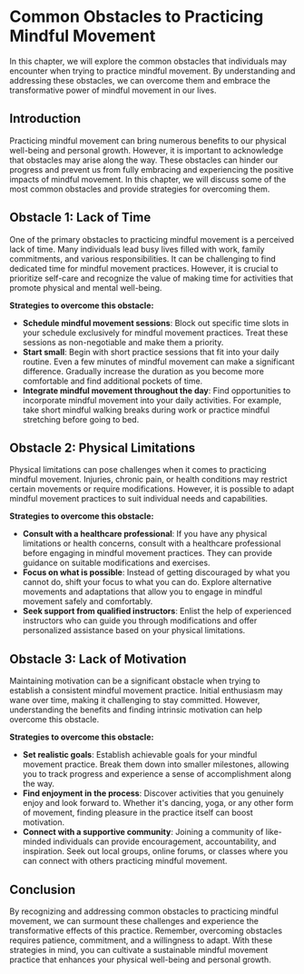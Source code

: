 Common Obstacles to Practicing Mindful Movement
====================================================================================================

In this chapter, we will explore the common obstacles that individuals may encounter when trying to practice mindful movement. By understanding and addressing these obstacles, we can overcome them and embrace the transformative power of mindful movement in our lives.

Introduction
------------

Practicing mindful movement can bring numerous benefits to our physical well-being and personal growth. However, it is important to acknowledge that obstacles may arise along the way. These obstacles can hinder our progress and prevent us from fully embracing and experiencing the positive impacts of mindful movement. In this chapter, we will discuss some of the most common obstacles and provide strategies for overcoming them.

Obstacle 1: Lack of Time
------------------------

One of the primary obstacles to practicing mindful movement is a perceived lack of time. Many individuals lead busy lives filled with work, family commitments, and various responsibilities. It can be challenging to find dedicated time for mindful movement practices. However, it is crucial to prioritize self-care and recognize the value of making time for activities that promote physical and mental well-being.

**Strategies to overcome this obstacle:**

* **Schedule mindful movement sessions**: Block out specific time slots in your schedule exclusively for mindful movement practices. Treat these sessions as non-negotiable and make them a priority.
* **Start small**: Begin with short practice sessions that fit into your daily routine. Even a few minutes of mindful movement can make a significant difference. Gradually increase the duration as you become more comfortable and find additional pockets of time.
* **Integrate mindful movement throughout the day**: Find opportunities to incorporate mindful movement into your daily activities. For example, take short mindful walking breaks during work or practice mindful stretching before going to bed.

Obstacle 2: Physical Limitations
--------------------------------

Physical limitations can pose challenges when it comes to practicing mindful movement. Injuries, chronic pain, or health conditions may restrict certain movements or require modifications. However, it is possible to adapt mindful movement practices to suit individual needs and capabilities.

**Strategies to overcome this obstacle:**

* **Consult with a healthcare professional**: If you have any physical limitations or health concerns, consult with a healthcare professional before engaging in mindful movement practices. They can provide guidance on suitable modifications and exercises.
* **Focus on what is possible**: Instead of getting discouraged by what you cannot do, shift your focus to what you can do. Explore alternative movements and adaptations that allow you to engage in mindful movement safely and comfortably.
* **Seek support from qualified instructors**: Enlist the help of experienced instructors who can guide you through modifications and offer personalized assistance based on your physical limitations.

Obstacle 3: Lack of Motivation
------------------------------

Maintaining motivation can be a significant obstacle when trying to establish a consistent mindful movement practice. Initial enthusiasm may wane over time, making it challenging to stay committed. However, understanding the benefits and finding intrinsic motivation can help overcome this obstacle.

**Strategies to overcome this obstacle:**

* **Set realistic goals**: Establish achievable goals for your mindful movement practice. Break them down into smaller milestones, allowing you to track progress and experience a sense of accomplishment along the way.
* **Find enjoyment in the process**: Discover activities that you genuinely enjoy and look forward to. Whether it's dancing, yoga, or any other form of movement, finding pleasure in the practice itself can boost motivation.
* **Connect with a supportive community**: Joining a community of like-minded individuals can provide encouragement, accountability, and inspiration. Seek out local groups, online forums, or classes where you can connect with others practicing mindful movement.

Conclusion
----------

By recognizing and addressing common obstacles to practicing mindful movement, we can surmount these challenges and experience the transformative effects of this practice. Remember, overcoming obstacles requires patience, commitment, and a willingness to adapt. With these strategies in mind, you can cultivate a sustainable mindful movement practice that enhances your physical well-being and personal growth.
